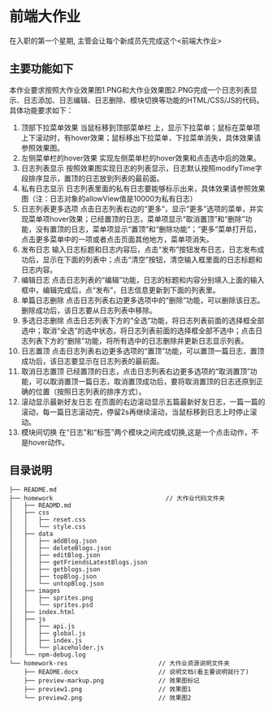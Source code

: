 # 前端大作业

在入职的第一个星期, 主管会让每个新成员先完成这个<前端大作业>

## 主要功能如下

本作业要求按照大作业效果图1.PNG和大作业效果图2.PNG完成一个日志列表显示、日志添加、日志编辑、日志删除、模块切换等功能的HTML/CSS/JS的代码。具体功能要求如下：

1.  顶部下拉菜单效果
  当鼠标移到顶部菜单栏 上，显示下拉菜单；鼠标在菜单项上下滚动时，有hover效果；鼠标移出下拉菜单，下拉菜单消失，具体效果请参照效果图。
2.  左侧菜单栏的hover效果
  实现左侧菜单栏的hover效果和点击选中后的效果。
3.  日志列表显示
  按照效果图实现日志的列表显示，日志默认按照modifyTime字段排序显示，置顶的日志放到列表的最前面。
4.  私有日志显示
   日志列表里面的私有日志要能够标示出来，具体效果请参照效果图（注：日志对象的allowView值是10000为私有日志）
5.  日志列表更多选项
   点击日志列表右边的“更多”，显示“更多”选项的菜单，并实现菜单项hover效果；已经置顶的日志，菜单项显示“取消置顶”和“删除”功能，没有置顶的日志，菜单项显示“置顶”和“删除功能”；“更多”菜单打开后，点击更多菜单中的一项或者点击页面其他地方，菜单项消失。
6.  发布日志
    输入日志标题和日志内容后，点击“发布”按钮发布日志，日志发布成功后，显示在下面的列表中；点击“清空”按钮，清空输入框里面的日志标题和日志内容。
7.  编辑日志
    点击日志列表的“编辑”功能，日志的标题和内容分别填入上面的输入框中，编辑完成后，点“发布”，日志信息更新到下面的列表里。
8.  单篇日志删除
    点击日志列表右边更多选项中的“删除”功能，可以删除该日志。删除成功后，该日志要从日志列表中移除。
9.  多选日志删除
   点击日志列表下方的“全选”功能，将日志列表前面的选择框全部选中；取消“全选”的选中状态，将日志列表前面的选择框全部不选中；点击日志列表下方的“删除”功能，将所有选中的日志删除并更新日志显示列表。
10. 日志置顶
    点击日志列表右边更多选项的“置顶”功能，可以置顶一篇日志，置顶成功后，该日志要显示在日志列表的最前面。
11. 取消日志置顶
    已经置顶的日志，点击日志列表右边更多选项的“取消置顶”功能，可以取消置顶一篇日志，取消置顶成功后，要将取消置顶的日志还原到正确的位置（按照日志列表的排序方式）。 
12. 滚动显示最新好友日志
   在页面的右边滚动显示五篇最新好友日志，一篇一篇的滚动，每一篇日志滚动完，停留2s再继续滚动，当鼠标移到日志上时停止滚动。
13. 模块间切换
    在“日志”和“标签”两个模块之间完成切换,这是一个点击动作，不是hover动作。

## 目录说明

```
├── README.md
├── homework                               // 大作业代码文件夹
│   ├── READMD.md
│   ├── css
│   │   ├── reset.css
│   │   └── style.css
│   ├── data
│   │   ├── addBlog.json
│   │   ├── deleteBlogs.json
│   │   ├── editBlog.json
│   │   ├── getFriendsLatestBlogs.json
│   │   ├── getblogs.json
│   │   ├── topBlog.json
│   │   └── untopBlog.json
│   ├── images
│   │   ├── sprites.png
│   │   └── sprites.psd
│   ├── index.html
│   ├── js
│   │   ├── api.js
│   │   ├── global.js
│   │   ├── index.js
│   │   └── placeholder.js
│   └── npm-debug.log
└── homework-res                         // 大作业资源说明文件夹
    ├── README.docx                      // 说明文档(看主要说明就行了)
    ├── preview-markup.png               // 效果图标记
    ├── preview1.png                     // 效果图1
    └── preview2.png                     // 效果图2
```
